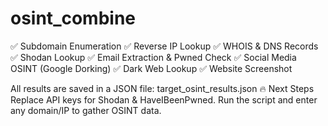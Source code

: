 # osint_combine

✅ Subdomain Enumeration
✅ Reverse IP Lookup
✅ WHOIS & DNS Records
✅ Shodan Lookup
✅ Email Extraction & Pwned Check
✅ Social Media OSINT (Google Dorking)
✅ Dark Web Lookup
✅ Website Screenshot

All results are saved in a JSON file: target_osint_results.json
🔥 Next Steps
Replace API keys for Shodan & HaveIBeenPwned.
Run the script and enter any domain/IP to gather OSINT data.
